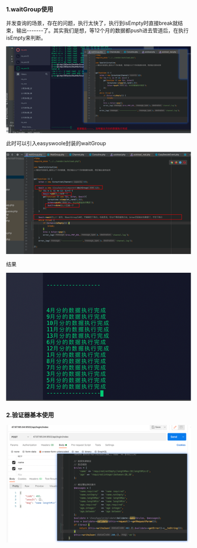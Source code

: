### 1.waitGroup使用

并发查询的场景，存在的问题，执行太快了，执行到isEmpty时直接break就结束，输出-------了。其实我们是想，等12个月的数据都push进去管道后，在执行isEmpty来判断。

![image-20210711165029348](../../img/image-20210711165029348.png)

此时可以引入easyswoole封装的waitGroup

![image-20210711170104156](../../img/image-20210711170104156.png)

结果

![image-20210711170033192](../../img/image-20210711170033192.png)



### 2.验证器基本使用

![image-20210715142342284](../../img/image-20210715142342284.png)